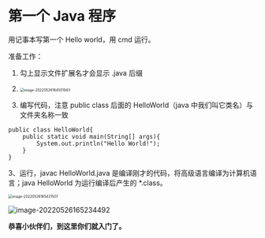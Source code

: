 # 第一个 Java 程序

用记事本写第一个 Hello world，用 cmd 运行。

准备工作：

1. 勾上显示文件扩展名才会显示 .java 后缀
2. <img src="C:\Users\blue\AppData\Roaming\Typora\typora-user-images\image-20220526164501943.png" alt="image-20220526164501943" style="zoom:50%;" />

3. 编写代码，注意 public class 后面的 HelloWorld（java 中我们叫它类名）与文件夹名称一致

```
public class HelloWorld{
	public static void main(String[] args){
		System.out.println("Hello World!");
	}
}
```

3、运行，javac HelloWorld.java 是编译刚才的代码，将高级语言编译为计算机语言；java HelloWorld 为运行编译后产生的 *.class。

<img src="C:\Users\blue\AppData\Roaming\Typora\typora-user-images\image-20220526165421507.png" alt="image-20220526165421507" style="zoom:50%;" />

![image-20220526165234492](C:\Users\blue\AppData\Roaming\Typora\typora-user-images\image-20220526165234492.png)



**恭喜小伙伴们，到这里你们就入门了。**